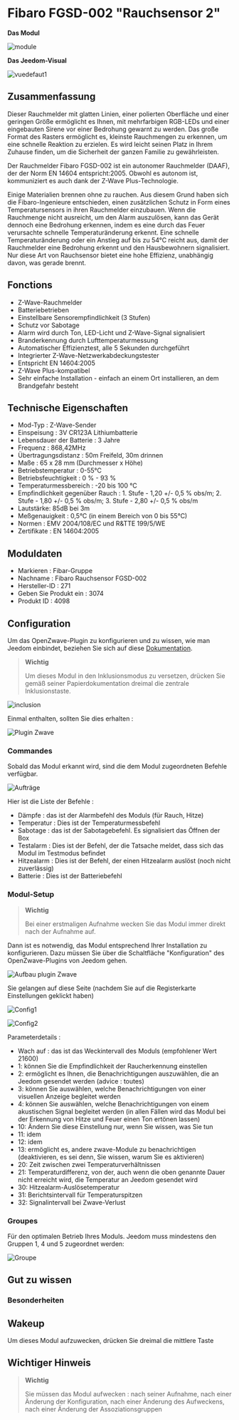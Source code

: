 # Fibaro FGSD-002 "Rauchsensor 2"

**Das Modul**

![module](images/fibaro.fgsd102/module.jpg)

**Das Jeedom-Visual**

![vuedefaut1](images/fibaro.fgsd102/vuedefaut1.jpg)

## Zusammenfassung

Dieser Rauchmelder mit glatten Linien, einer polierten Oberfläche und einer geringen Größe ermöglicht es Ihnen, mit mehrfarbigen RGB-LEDs und einer eingebauten Sirene vor einer Bedrohung gewarnt zu werden. Das große Format des Rasters ermöglicht es, kleinste Rauchmengen zu erkennen, um eine schnelle Reaktion zu erzielen. Es wird leicht seinen Platz in Ihrem Zuhause finden, um die Sicherheit der ganzen Familie zu gewährleisten.

Der Rauchmelder Fibaro FGSD-002 ist ein autonomer Rauchmelder (DAAF), der der Norm EN 14604 entspricht:2005. Obwohl es autonom ist, kommuniziert es auch dank der Z-Wave Plus-Technologie.

Einige Materialien brennen ohne zu rauchen. Aus diesem Grund haben sich die Fibaro-Ingenieure entschieden, einen zusätzlichen Schutz in Form eines Temperatursensors in ihren Rauchmelder einzubauen. Wenn die Rauchmenge nicht ausreicht, um den Alarm auszulösen, kann das Gerät dennoch eine Bedrohung erkennen, indem es eine durch das Feuer verursachte schnelle Temperaturänderung erkennt. Eine schnelle Temperaturänderung oder ein Anstieg auf bis zu 54°C reicht aus, damit der Rauchmelder eine Bedrohung erkennt und den Hausbewohnern signalisiert. Nur diese Art von Rauchsensor bietet eine hohe Effizienz, unabhängig davon, was gerade brennt.

## Fonctions

-   Z-Wave-Rauchmelder
-   Batteriebetrieben
-   Einstellbare Sensorempfindlichkeit (3 Stufen)
-   Schutz vor Sabotage
-   Alarm wird durch Ton, LED-Licht und Z-Wave-Signal signalisiert
-   Branderkennung durch Lufttemperaturmessung
-   Automatischer Effizienztest, alle 5 Sekunden durchgeführt
-   Integrierter Z-Wave-Netzwerkabdeckungstester
-   Entspricht EN 14604:2005
-   Z-Wave Plus-kompatibel
-   Sehr einfache Installation - einfach an einem Ort installieren, an dem Brandgefahr besteht

## Technische Eigenschaften

-   Mod-Typ : Z-Wave-Sender
-   Einspeisung : 3V CR123A Lithiumbatterie
-   Lebensdauer der Batterie : 3 Jahre
-   Frequenz : 868,42MHz
-   Übertragungsdistanz : 50m Freifeld, 30m drinnen
-   Maße : 65 x 28 mm (Durchmesser x Höhe)
-   Betriebstemperatur : 0-55°C
-   Betriebsfeuchtigkeit : 0 % - 93 %
-   Temperaturmessbereich : -20 bis 100 °C
-   Empfindlichkeit gegenüber Rauch : 1. Stufe - 1,20 +/- 0,5 % obs/m; 2. Stufe - 1,80 +/- 0,5 % obs/m; 3. Stufe - 2,80 +/- 0,5 % obs/m
-   Lautstärke: 85dB bei 3m
-   Meßgenauigkeit : 0,5°C (in einem Bereich von 0 bis 55°C)
-   Normen : EMV 2004/108/EC und R&TTE 199/5/WE
-   Zertifikate : EN 14604:2005

## Moduldaten

-   Markieren : Fibar-Gruppe
-   Nachname : Fibaro Rauchsensor FGSD-002
-   Hersteller-ID : 271
-   Geben Sie Produkt ein : 3074
-   Produkt ID : 4098

## Configuration

Um das OpenZwave-Plugin zu konfigurieren und zu wissen, wie man Jeedom einbindet, beziehen Sie sich auf diese [Dokumentation](https://doc.jeedom.com/de_DE/plugins/automation%20protocol/openzwave/).

> **Wichtig**
>
> Um dieses Modul in den Inklusionsmodus zu versetzen, drücken Sie gemäß seiner Papierdokumentation dreimal die zentrale Inklusionstaste.

![inclusion](images/fibaro.fgsd102/inclusion.jpg)

Einmal enthalten, sollten Sie dies erhalten :

![Plugin Zwave](images/fibaro.fgsd102/information.jpg)

### Commandes

Sobald das Modul erkannt wird, sind die dem Modul zugeordneten Befehle verfügbar.

![Aufträge](images/fibaro.fgsd102/commandes.jpg)

Hier ist die Liste der Befehle :

-   Dämpfe : das ist der Alarmbefehl des Moduls (für Rauch, Hitze)
-   Temperatur : Dies ist der Temperaturmessbefehl
-   Sabotage : das ist der Sabotagebefehl. Es signalisiert das Öffnen der Box
-   Testalarm : Dies ist der Befehl, der die Tatsache meldet, dass sich das Modul im Testmodus befindet
-   Hitzealarm : Dies ist der Befehl, der einen Hitzealarm auslöst (noch nicht zuverlässig)
-   Batterie : Dies ist der Batteriebefehl

### Modul-Setup

> **Wichtig**
>
> Bei einer erstmaligen Aufnahme wecken Sie das Modul immer direkt nach der Aufnahme auf.

Dann ist es notwendig, das Modul entsprechend Ihrer Installation zu konfigurieren. Dazu müssen Sie über die Schaltfläche "Konfiguration" des OpenZwave-Plugins von Jeedom gehen.

![Aufbau plugin Zwave](images/plugin/bouton_configuration.jpg)

Sie gelangen auf diese Seite (nachdem Sie auf die Registerkarte Einstellungen geklickt haben)

![Config1](images/fibaro.fgsd102/config1.jpg)

![Config2](images/fibaro.fgsd102/config2.jpg)

Parameterdetails :

-   Wach auf : das ist das Weckintervall des Moduls (empfohlener Wert 21600)
-   1: können Sie die Empfindlichkeit der Raucherkennung einstellen
-   2: ermöglicht es Ihnen, die Benachrichtigungen auszuwählen, die an Jeedom gesendet werden (advice : toutes)
-   3: können Sie auswählen, welche Benachrichtigungen von einer visuellen Anzeige begleitet werden
-   4: können Sie auswählen, welche Benachrichtigungen von einem akustischen Signal begleitet werden (in allen Fällen wird das Modul bei der Erkennung von Hitze und Feuer einen Ton ertönen lassen)
-   10: Ändern Sie diese Einstellung nur, wenn Sie wissen, was Sie tun
-   11: idem
-   12: idem
-   13: ermöglicht es, andere zwave-Module zu benachrichtigen (deaktivieren, es sei denn, Sie wissen, warum Sie es aktivieren)
-   20: Zeit zwischen zwei Temperaturverhältnissen
-   21: Temperaturdifferenz, von der, auch wenn die oben genannte Dauer nicht erreicht wird, die Temperatur an Jeedom gesendet wird
-   30: Hitzealarm-Auslösetemperatur
-   31: Berichtsintervall für Temperaturspitzen
-   32: Signalintervall bei Zwave-Verlust

### Groupes

Für den optimalen Betrieb Ihres Moduls. Jeedom muss mindestens den Gruppen 1, 4 und 5 zugeordnet werden:

![Groupe](images/fibaro.fgsd102/groupe.jpg)

## Gut zu wissen

### Besonderheiten

## Wakeup

Um dieses Modul aufzuwecken, drücken Sie dreimal die mittlere Taste

## Wichtiger Hinweis

> **Wichtig**
>
> Sie müssen das Modul aufwecken : nach seiner Aufnahme, nach einer Änderung der Konfiguration, nach einer Änderung des Aufweckens, nach einer Änderung der Assoziationsgruppen
